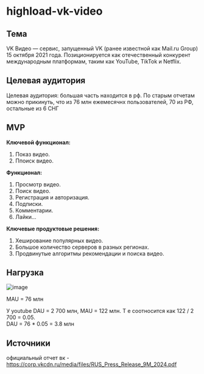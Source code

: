 # highload-vk-video
## Тема
VK Видео — сервис, запущенный VK (ранее известной как Mail.ru Group) 15 октября 2021 года. Позиционируется как отечественный конкурент международным платформам, таким как YouTube, TikTok и Netflix.

## Целевая аудитория
   
Целевая аудитория: большая часть находится в рф. По старым отчетам можно прикинуть, что из 76 млн ежемесячнх пользователей, 70 из РФ, остальные из 6 СНГ

## MVP

**Ключевой функционал:**
1. Показ видео.
2. Ппоиск видео.


**Функционал:**
1. Просмотр видео.
2. Поиск видео.
3. Регистрация и авторизация.
4. Подписки.
5. Комментарии.
6. Лайки...


**Ключевые продуктовые решения:**
1. Хеширование популярных видео.
2. Большое количество серверов в разных регионах.
3. Продвинутые алгоритмы рекомендации и поиска видео.


## Нагрузка ##

![image](https://github.com/user-attachments/assets/45a026a6-e424-4e33-92f7-b74f87bafd5a)

MAU = 76 млн

У youtube DAU = 2 700 млн, MAU = 122 млн. Т е соотносится как 122 / 2 700 = 0.05.\
DAU = 76 * 0.05 = 3.8 млн



## Источники
официальный отчет вк - https://corp.vkcdn.ru/media/files/RUS_Press_Release_9M_2024.pdf
